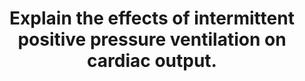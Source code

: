 ---
title: "Explain the effects of intermittent positive pressure ventilation on cardiac output."
entityType: SAQ
exam: PEX
college: ANZCA
year: 2014
sitting: A
question: 05
passRate: 37
EC_expectedDomains:
- "This question has been asked before, most recently in 2013; the main points expected for a pass were addressed in the Examiners’ Report from last year."
- "Without a good structure, it can be difficult to answer this question and this was reflected in the marks."
- "The better candidates described the differences in intrathoracic pressure changes between intermittent positive pressure ventilation (IPPV) and normal ventilation then went on describe the factors that determine cardiac output: stroke volume (and its determinants) and heart rate. They explained the effects of the pressure changes during inspiration and expiration on each of these factors for both the right and left sides of the heart and the relationship between the sides."
EC_extraCredit:
- ""
EC_errorsCommon:
- "Common mistakes included: • describing the effects on cardiac output without explaining them • mentioning preload and afterload but not explaining how these influence cardiac output • not being clear about the side of the heart being described or even mentioning that there are two sides • claiming the airway pressure gradient was reversed during inspiration with IPPV compared to spontaneous ventilation • not mentioning expiratory effects"
- "Marks were not awarded for: • describing different modes of ventilation • a detailed description of the compensatory effects for blood pressure changes • discussion of West Zones • describing all the factors that affect pulmonary vascular resistance"
---